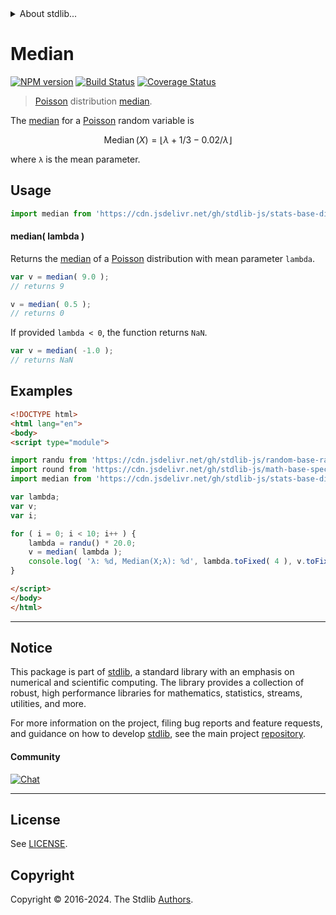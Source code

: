 <!--

@license Apache-2.0

Copyright (c) 2018 The Stdlib Authors.

Licensed under the Apache License, Version 2.0 (the "License");
you may not use this file except in compliance with the License.
You may obtain a copy of the License at

   http://www.apache.org/licenses/LICENSE-2.0

Unless required by applicable law or agreed to in writing, software
distributed under the License is distributed on an "AS IS" BASIS,
WITHOUT WARRANTIES OR CONDITIONS OF ANY KIND, either express or implied.
See the License for the specific language governing permissions and
limitations under the License.

-->


<details>
  <summary>
    About stdlib...
  </summary>
  <p>We believe in a future in which the web is a preferred environment for numerical computation. To help realize this future, we've built stdlib. stdlib is a standard library, with an emphasis on numerical and scientific computation, written in JavaScript (and C) for execution in browsers and in Node.js.</p>
  <p>The library is fully decomposable, being architected in such a way that you can swap out and mix and match APIs and functionality to cater to your exact preferences and use cases.</p>
  <p>When you use stdlib, you can be absolutely certain that you are using the most thorough, rigorous, well-written, studied, documented, tested, measured, and high-quality code out there.</p>
  <p>To join us in bringing numerical computing to the web, get started by checking us out on <a href="https://github.com/stdlib-js/stdlib">GitHub</a>, and please consider <a href="https://opencollective.com/stdlib">financially supporting stdlib</a>. We greatly appreciate your continued support!</p>
</details>

# Median

[![NPM version][npm-image]][npm-url] [![Build Status][test-image]][test-url] [![Coverage Status][coverage-image]][coverage-url] <!-- [![dependencies][dependencies-image]][dependencies-url] -->

> [Poisson][poisson-distribution] distribution [median][median].

<!-- Section to include introductory text. Make sure to keep an empty line after the intro `section` element and another before the `/section` close. -->

<section class="intro">

The [median][median] for a [Poisson][poisson-distribution] random variable is

<!-- <equation class="equation" label="eq:poisson_median" align="center" raw="\operatorname{Median}\left( X \right) = \lfloor \lambda+1/3-0.02/\lambda \rfloor " alt="Median for a Poisson distribution."> -->

```math
\mathop{\mathrm{Median}}\left( X \right) = \lfloor \lambda+1/3-0.02/\lambda \rfloor 
```

<!-- <div class="equation" align="center" data-raw-text="\operatorname{Median}\left( X \right) = \lfloor \lambda+1/3-0.02/\lambda \rfloor " data-equation="eq:poisson_median">
    <img src="https://cdn.jsdelivr.net/gh/stdlib-js/stdlib@51534079fef45e990850102147e8945fb023d1d0/lib/node_modules/@stdlib/stats/base/dists/poisson/median/docs/img/equation_poisson_median.svg" alt="Median for a Poisson distribution.">
    <br>
</div> -->

<!-- </equation> -->

where `λ` is the mean parameter.

</section>

<!-- /.intro -->

<!-- Package usage documentation. -->



<section class="usage">

## Usage

```javascript
import median from 'https://cdn.jsdelivr.net/gh/stdlib-js/stats-base-dists-poisson-median@v0.2.2-esm/index.mjs';
```

#### median( lambda )

Returns the [median][median] of a [Poisson][poisson-distribution] distribution with mean parameter `lambda`.

```javascript
var v = median( 9.0 );
// returns 9

v = median( 0.5 );
// returns 0
```

If provided `lambda < 0`, the function returns `NaN`.

```javascript
var v = median( -1.0 );
// returns NaN
```

</section>

<!-- /.usage -->

<!-- Package usage notes. Make sure to keep an empty line after the `section` element and another before the `/section` close. -->

<section class="notes">

</section>

<!-- /.notes -->

<!-- Package usage examples. -->

<section class="examples">

## Examples

<!-- eslint no-undef: "error" -->

```html
<!DOCTYPE html>
<html lang="en">
<body>
<script type="module">

import randu from 'https://cdn.jsdelivr.net/gh/stdlib-js/random-base-randu@esm/index.mjs';
import round from 'https://cdn.jsdelivr.net/gh/stdlib-js/math-base-special-round@esm/index.mjs';
import median from 'https://cdn.jsdelivr.net/gh/stdlib-js/stats-base-dists-poisson-median@v0.2.2-esm/index.mjs';

var lambda;
var v;
var i;

for ( i = 0; i < 10; i++ ) {
    lambda = randu() * 20.0;
    v = median( lambda );
    console.log( 'λ: %d, Median(X;λ): %d', lambda.toFixed( 4 ), v.toFixed( 4 ) );
}

</script>
</body>
</html>
```

</section>

<!-- /.examples -->

<!-- Section to include cited references. If references are included, add a horizontal rule *before* the section. Make sure to keep an empty line after the `section` element and another before the `/section` close. -->

<section class="references">

</section>

<!-- /.references -->

<!-- Section for related `stdlib` packages. Do not manually edit this section, as it is automatically populated. -->

<section class="related">

</section>

<!-- /.related -->

<!-- Section for all links. Make sure to keep an empty line after the `section` element and another before the `/section` close. -->


<section class="main-repo" >

* * *

## Notice

This package is part of [stdlib][stdlib], a standard library with an emphasis on numerical and scientific computing. The library provides a collection of robust, high performance libraries for mathematics, statistics, streams, utilities, and more.

For more information on the project, filing bug reports and feature requests, and guidance on how to develop [stdlib][stdlib], see the main project [repository][stdlib].

#### Community

[![Chat][chat-image]][chat-url]

---

## License

See [LICENSE][stdlib-license].


## Copyright

Copyright &copy; 2016-2024. The Stdlib [Authors][stdlib-authors].

</section>

<!-- /.stdlib -->

<!-- Section for all links. Make sure to keep an empty line after the `section` element and another before the `/section` close. -->

<section class="links">

[npm-image]: http://img.shields.io/npm/v/@stdlib/stats-base-dists-poisson-median.svg
[npm-url]: https://npmjs.org/package/@stdlib/stats-base-dists-poisson-median

[test-image]: https://github.com/stdlib-js/stats-base-dists-poisson-median/actions/workflows/test.yml/badge.svg?branch=v0.2.2
[test-url]: https://github.com/stdlib-js/stats-base-dists-poisson-median/actions/workflows/test.yml?query=branch:v0.2.2

[coverage-image]: https://img.shields.io/codecov/c/github/stdlib-js/stats-base-dists-poisson-median/main.svg
[coverage-url]: https://codecov.io/github/stdlib-js/stats-base-dists-poisson-median?branch=main

<!--

[dependencies-image]: https://img.shields.io/david/stdlib-js/stats-base-dists-poisson-median.svg
[dependencies-url]: https://david-dm.org/stdlib-js/stats-base-dists-poisson-median/main

-->

[chat-image]: https://img.shields.io/gitter/room/stdlib-js/stdlib.svg
[chat-url]: https://app.gitter.im/#/room/#stdlib-js_stdlib:gitter.im

[stdlib]: https://github.com/stdlib-js/stdlib

[stdlib-authors]: https://github.com/stdlib-js/stdlib/graphs/contributors

[umd]: https://github.com/umdjs/umd
[es-module]: https://developer.mozilla.org/en-US/docs/Web/JavaScript/Guide/Modules

[deno-url]: https://github.com/stdlib-js/stats-base-dists-poisson-median/tree/deno
[deno-readme]: https://github.com/stdlib-js/stats-base-dists-poisson-median/blob/deno/README.md
[umd-url]: https://github.com/stdlib-js/stats-base-dists-poisson-median/tree/umd
[umd-readme]: https://github.com/stdlib-js/stats-base-dists-poisson-median/blob/umd/README.md
[esm-url]: https://github.com/stdlib-js/stats-base-dists-poisson-median/tree/esm
[esm-readme]: https://github.com/stdlib-js/stats-base-dists-poisson-median/blob/esm/README.md
[branches-url]: https://github.com/stdlib-js/stats-base-dists-poisson-median/blob/main/branches.md

[stdlib-license]: https://raw.githubusercontent.com/stdlib-js/stats-base-dists-poisson-median/main/LICENSE

[poisson-distribution]: https://en.wikipedia.org/wiki/Poisson_distribution

[median]: https://en.wikipedia.org/wiki/Median

</section>

<!-- /.links -->
